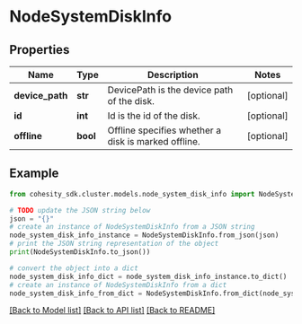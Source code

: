 # NodeSystemDiskInfo


## Properties

Name | Type | Description | Notes
------------ | ------------- | ------------- | -------------
**device_path** | **str** | DevicePath is the device path of the disk. | [optional] 
**id** | **int** | Id is the id of the disk. | [optional] 
**offline** | **bool** | Offline specifies whether a disk is marked offline. | [optional] 

## Example

```python
from cohesity_sdk.cluster.models.node_system_disk_info import NodeSystemDiskInfo

# TODO update the JSON string below
json = "{}"
# create an instance of NodeSystemDiskInfo from a JSON string
node_system_disk_info_instance = NodeSystemDiskInfo.from_json(json)
# print the JSON string representation of the object
print(NodeSystemDiskInfo.to_json())

# convert the object into a dict
node_system_disk_info_dict = node_system_disk_info_instance.to_dict()
# create an instance of NodeSystemDiskInfo from a dict
node_system_disk_info_from_dict = NodeSystemDiskInfo.from_dict(node_system_disk_info_dict)
```
[[Back to Model list]](../README.md#documentation-for-models) [[Back to API list]](../README.md#documentation-for-api-endpoints) [[Back to README]](../README.md)



